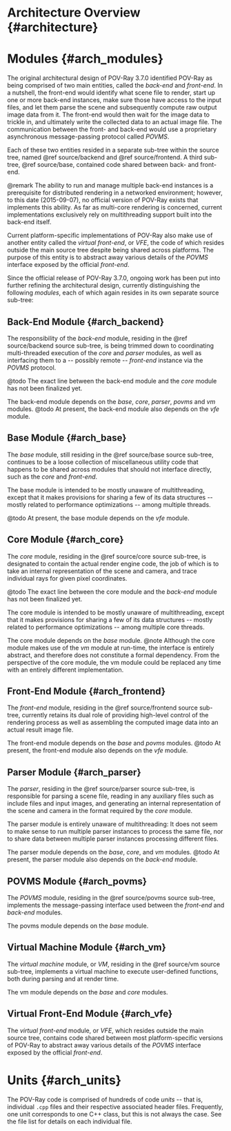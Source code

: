 # Architecture Overview {#architecture}


Modules {#arch_modules}
=======

The original architectural design of POV-Ray 3.7.0 identified POV-Ray as being comprised of two main entities, called
the _back-end_ and _front-end_. In a nutshell, the front-end would identify what scene file to render, start up one or
more back-end instances, make sure those have access to the input files, and let them parse the scene and subsequently
compute raw output image data from it. The front-end would then wait for the image data to trickle in, and ultimately
write the collected data to an actual image file. The communication between the front- and back-end would use a
proprietary asynchronous message-passing protocol called _POVMS_.

Each of these two entities resided in a separate sub-tree within the source tree, named @ref source/backend and
@ref source/frontend. A third sub-tree, @ref source/base, contained code shared between back- and front-end.

@remark
    The ability to run and manage multiple back-end instances is a prerequisite for distributed rendering in a networked
    environment; however, to this date (2015-09-07), no official version of POV-Ray exists that implements this ability.
    As far as multi-core rendering is concerned, current implementations exclusively rely on multithreading support
    built into the back-end itself.

Current platform-specific implementations of POV-Ray also make use of another entity called the _virtual front-end_, or
_VFE_, the code of which resides outside the main source tree despite being shared across platforms. The purpose of this
entity is to abstract away various details of the _POVMS_ interface exposed by the official _front-end_.

Since the official release of POV-Ray 3.7.0, ongoing work has been put into further refining the architectural design,
currently distinguishing the following _modules_, each of which again resides in its own separate source sub-tree:


Back-End Module {#arch_backend}
---------------

The responsibility of the _back-end_ module, residing in the @ref source/backend source sub-tree, is being trimmed down
to coordinating multi-threaded execution of the _core_ and _parser_ modules, as well as interfacing them to a --
possibly remote -- _front-end_ instance via the _POVMS_ protocol.

@todo The exact line between the back-end module and the _core_ module has not been finalized yet.

The back-end module depends on the _base_, _core_, _parser_, _povms_ and _vm_ modules.
@todo At present, the back-end module also depends on the _vfe_ module.


Base Module {#arch_base}
-----------

The _base_ module, still residing in the @ref source/base source sub-tree, continues to be a loose collection of
miscellaneous utility code that happens to be shared across modules that should not interface directly, such as the
_core_ and _front-end_.

The base module is intended to be mostly unaware of multithreading, except that it makes provisions for sharing a few of
its data structures -- mostly related to performance optimizations -- among multiple threads.

@todo At present, the base module depends on the _vfe_ module.


Core Module {#arch_core}
-----------

The _core_ module, residing in the @ref source/core source sub-tree, is designated to contain the actual render engine
code, the job of which is to take an internal representation of the scene and camera, and trace individual rays for
given pixel coordinates.

@todo The exact line between the core module and the _back-end_ module has not been finalized yet.

The core module is intended to be mostly unaware of multithreading, except that it makes provisions for sharing a few of
its data structures -- mostly related to performance optimizations -- among multiple core threads.

The core module depends on the _base_ module.
@note Although the core module makes use of the _vm_ module at run-time, the interface is entirely abstract, and
therefore does not constitute a formal dependency. From the perspective of the core module, the vm module could be
replaced any time with an entirely different implementation.


Front-End Module {#arch_frontend}
----------------

The _front-end_ module, residing in the @ref source/frontend source sub-tree, currently retains its dual role of
providing high-level control of the rendering process as well as assembling the computed image data into an actual
result image file.

The front-end module depends on the _base_ and _povms_ modules.
@todo At present, the front-end module also depends on the _vfe_ module.


Parser Module {#arch_parser}
-------------

The _parser_, residing in the @ref source/parser source sub-tree, is responsible for parsing a scene file, reading in
any auxiliary files such as include files and input images, and generating an internal representation of the scene and
camera in the format required by the _core_ module.

The parser module is entirely unaware of multithreading: It does not seem to make sense to run multiple parser instances
to process the same file, nor to share data between multiple parser instances processing different files.

The parser module depends on the _base_, _core_, and _vm_ modules.
@todo At present, the parser module also depends on the _back-end_ module.


POVMS Module {#arch_povms}
------------

The _POVMS_ module, residing in the @ref source/povms source sub-tree, implements the message-passing interface used
between the _front-end_ and _back-end_ modules.

The povms module depends on the _base_ module.


Virtual Machine Module {#arch_vm}
----------------------

The _virtual machine_ module, or _VM_, residing in the @ref source/vm source sub-tree, implements a virtual machine to
execute user-defined functions, both during parsing and at render time.

The vm module depends on the _base_ and _core_ modules.


Virtual Front-End Module {#arch_vfe}
------------------------

The _virtual front-end_ module, or _VFE_, which resides outside the main source tree, contains code shared between most
platform-specific versions of POV-Ray to abstract away various details of the _POVMS_ interface exposed by the official
_front-end_.


Units {#arch_units}
=====

The POV-Ray code is comprised of hundreds of code _units_ -- that is, individual `.cpp` files and their respective
associated header files. Frequently, one unit corresponds to one C++ class, but this is not always the case. See the
file list for details on each individual file.

